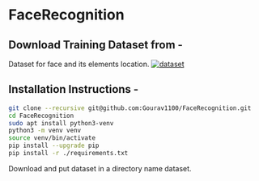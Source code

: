 # FaceRecognition
## Download Training Dataset from -
Dataset for face and its elements location. [![dataset][1.2]][1]


## Installation Instructions -
```sh
git clone --recursive git@github.com:Gourav1100/FaceRecognition.git
cd FaceRecognition
sudo apt install python3-venv
python3 -m venv venv
source venv/bin/activate
pip install --upgrade pip
pip install -r ./requirements.txt
```
Download and put dataset in a directory name dataset.
<!-- Datasetlink -->
[1]: https://drive.google.com/file/d/1CeEsFLFlmD0pKo_OXMXEDPUZ2oLFdxZ9/view?usp=sharing
<!-- Icons-->
[1.2]: https://img.icons8.com/color/0.5x/download.png
